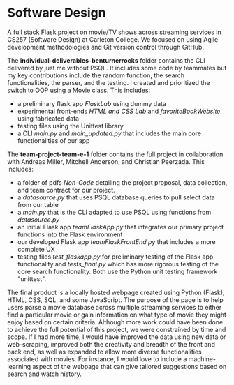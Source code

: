 # Software Design
A full stack Flask project on movie/TV shows across streaming services in CS257 (Software Design) at Carleton College. We focused on using Agile development methodologies and Git version control through GitHub.

The **individual-deliverables-benturnerrocks** folder contains the CLI delivered by just me without PSQL. It includes some code by teammates but my key contributions include the random function, the search functionalities, the parser, and the testing. I created and prioritized the switch to OOP using a Movie class. This includes:
  - a preliminary flask app *FlaskLab* using dummy data
  - experimental front-ends *HTML and CSS Lab* and *favoriteBookWebsite* using fabricated data
  - testing files using the Unittest library
  - a CLI *main.py* and *main_updated.py* that includes the main core functionalities of our app

The **team-project-team-e-1** folder contains the full project in collaboration with Andreas Miller, Mitchell Anderson, and Christian Peerzada. This includes:
  - a folder of pdfs *Non-Code* detailing the project proposal, data collection, and team contract for our project.
  - a *datasource.py* that uses PSQL database queries to pull select data from our table
  - a *main.py* that is the CLI adapted to use PSQL using functions from *datasource.py*
  - an initial Flask app *teamFlaskApp.py* that integrates our primary project functions into the Flask environment
  - our developed Flask app *teamFlaskFrontEnd.py* that includes a more complete UX
  - testing files *test_flaskapp.py* for preliminary testing of the Flask app functionality and *tests_final.py* which has more rigorous testing of the core search functionality. Both use the Python unit testing framework "unittest".

The final product is a locally hosted webpage created using Python (Flask), HTML, CSS, SQL, and some JavaScript. The purpose of the page is to help users parse a movie database across multiple streaming services to either find a particular movie or gain information on what type of movie they might enjoy based on certain criteria. Although more work could have been done to achieve the full potential of this project, we were constrained by time and scope. If I had more time, I would have improved the data using new data or web-scraping, improved both the creativity and breadth of the front and back end, as well as expanded to allow more diverse functionalities associated with movies. For instance, I would love to include a machine-learning aspect of the webpage that can give tailored suggestions based on search and watch history.
